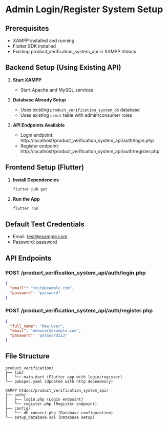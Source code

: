 # Admin Login/Register System Setup

## Prerequisites
- XAMPP installed and running
- Flutter SDK installed
- Existing product_verification_system_api in XAMPP htdocs

## Backend Setup (Using Existing API)

1. **Start XAMPP**
   - Start Apache and MySQL services

2. **Database Already Setup**
   - Uses existing `product_verification_system_db` database
   - Uses existing `users` table with admin/consumer roles

3. **API Endpoints Available**
   - Login endpoint: http://localhost/product_verification_system_api/auth/login.php
   - Register endpoint: http://localhost/product_verification_system_api/auth/register.php

## Frontend Setup (Flutter)

1. **Install Dependencies**
   ```bash
   flutter pub get
   ```

2. **Run the App**
   ```bash
   flutter run
   ```

## Default Test Credentials
- Email: test@example.com
- Password: password

## API Endpoints

### POST /product_verification_system_api/auth/login.php
```json
{
  "email": "test@example.com",
  "password": "password"
}
```

### POST /product_verification_system_api/auth/register.php
```json
{
  "full_name": "New User",
  "email": "newuser@example.com",
  "password": "password123"
}
```

## File Structure
```
product_verification/
├── lib/
│   └── main.dart (Flutter app with login/register)
└── pubspec.yaml (Updated with http dependency)

XAMPP htdocs/product_verification_system_api/
├── auth/
│   ├── login.php (Login endpoint)
│   └── register.php (Register endpoint)
├── config/
│   └── db_connect.php (Database configuration)
└── setup_database.sql (Database setup)
```